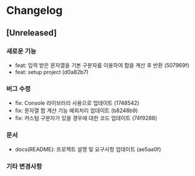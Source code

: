 # Changelog

## [Unreleased]

### 새로운 기능
- feat: 입력 받은 문자열을 기본 구분자를 이용하여 합을 계산 후 반환 (507969f)
- feat: setup project (d0a82b7)
### 버그 수정
- fix: Console 라이브러리 사용으로 업데이트 (1748542)
- fix: 문자열 합 계산 기능 예외처리 업데이트 (b8248b9)
- fix: 커스텀 구분자가 있을 경우에 대한 코드 업데이트 (74f9288)
### 문서
- docs(README): 프로젝트 설명 및 요구사항 업데이트 (ae5aa0f)
### 기타 변경사항
